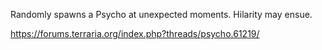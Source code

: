 Randomly spawns a Psycho at unexpected moments. Hilarity may ensue.

https://forums.terraria.org/index.php?threads/psycho.61219/